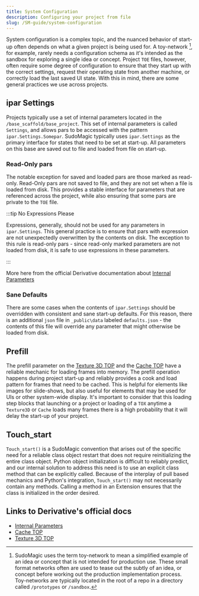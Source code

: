 ```yaml
---
title: System Configuration
description: Configuring your project from file
slug: /SM-guide/system-configuration
---
```


System configuration is a complex topic, and the nuanced behavior of start-up often depends on what a given project is being used for. A toy-network [^1], for example, rarely needs a configuration schema as it's intended as the sandbox for exploring a single idea or concept. Project `TOE` files, however, often require some degree of configuration to ensure that they start up with the correct settings, request their operating state from another machine, or correctly load the last saved UI state. With this in mind, there are some general practices we use across projects.

## ipar Settings

Projects typically use a set of internal parameters located in the `/base_scaffold/base_project`. This set of internal parameters is called `Settings`, and allows pars to be accessed with the pattern `ipar.Settings.Somepar`. SudoMagic typically uses `ipar.Settings` as the primary interface for states that need to be set at start-up. All parameters on this base are saved out to file and loaded from file on start-up.

### Read-Only pars

The notable exception for saved and loaded pars are those marked as read-only. Read-Only pars are not saved to file, and they are not set when a file is loaded from disk. This provides a stable interface for parameters that are referenced across the project, while also ensuring that some pars are private to the `TOE` file.

:::tip No Expressions Please

Expressions, generally, should not be used for any parameters in `ipar.Settings`. This general practice is to ensure that pars with expression are not unexpectedly overwritten by the contents on disk. The exception to this rule is read-only pars - since read-only marked parameters are not loaded from disk, it is safe to use expressions in these parameters.

:::

More here from the official Derivative documentation about [Internal Parameters]

### Sane Defaults

There are some cases when the contents of `ipar.Settings` should be overridden with consistent and sane start-up defaults. For this reason, there is an additional `json` file in `_public\data` labeled `defaults.json` - the contents of this file will override any parameter that might otherwise be loaded from disk.

## Prefill

The prefill parameter on the [Texture 3D TOP] and the [Cache TOP] have a reliable mechanic for loading frames into memory. The prefill operation happens during project start-up and reliably provides a cook and load pattern for frames that need to be cached. This is helpful for elements like images for slide-shows, but also useful for elements that may be used for UIs or other system-wide display. It's important to consider that this loading step blocks that launching or a project or loading of a `TOX` anytime a `Texture3D` or `Cache` loads many frames there is a high probability that it will delay the start-up of your project.

## Touch_start

`Touch_start()` is a SudoMagic convention that arises out of the specific need for a reliable class object restart that does not require reinitializing the entire class object. Python object initialization is difficult to reliably predict, and our internal solution to address this need is to use an explicit class method that can be explicitly called. Because of the interplay of pull based mechanics and Python's integration, `Touch_start()` may not necessarily contain any methods. Calling a method in an Extension ensures that the class is initialized in the order desired.

## Links to Derivative's official docs

* [Internal Parameters]
* [Cache TOP]
* [Texture 3D TOP]

<!-- footnotes -->

[^1]: SudoMagic uses the term toy-network to mean a simplified example of an idea or concept that is not intended for production use. These small format networks often are used to tease out the subtly of an idea, or concept before working out the production implementation process. Toy-networks are typically located in the root of a repo in a directory called `/prototypes` or `/sandbox`.

<!-- links -->

[Internal Parameters]:https://derivative.ca/UserGuide/Internal_Parameters
[Cache TOP]: https://docs.derivative.ca/Cache_TOP
[Texture 3D TOP]:https://docs.derivative.ca/Texture_3D_TOP
